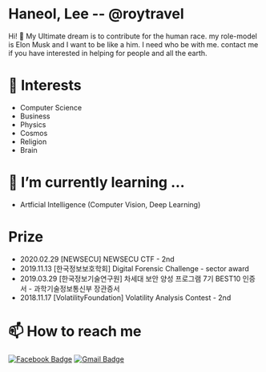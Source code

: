 # Haneol, Lee -- @roytravel

Hi! 👋 My Ultimate dream is to contribute for the human race. my role-model is Elon Musk and I want to be like a him. I need who be with me. contact me if you have interested in helping for people and all the earth.

# 🔭 Interests
* Computer Science
* Business
* Physics
* Cosmos
* Religion
* Brain

# 🌱 I’m currently learning ...
* Artficial Intelligence (Computer Vision, Deep Learning)

# Prize
* 2020.02.29 [NEWSECU] NEWSECU CTF - 2nd
* 2019.11.13 [한국정보보호학회] Digital Forensic Challenge - sector award
* 2019.03.29 [한국정보기술연구원] 차세대 보안 양성 프로그램 7기 BEST10 인증서 - 과학기술정보통신부 장관증서
* 2018.11.17 [VolatilityFoundation] Volatility Analysis Contest - 2nd

# 📫 How to reach me
[![Facebook Badge](https://img.shields.io/badge/facebook-1877f2?style=flat-square&logo=facebook&logoColor=white&link=https://www.facebook.com/zzsza)](https://www.facebook.com/roytravel97)
[![Gmail Badge](https://img.shields.io/badge/Gmail-d14836?style=flat-square&logo=Gmail&logoColor=white&link=mailto:snugyun01@gmail.com)](mailto:roytravel97@gmail.com)

       
<!--
**roytravel/roytravel** is a ✨ _special_ ✨ repository because its `README.md` (this file) appears on your GitHub profile.
[![Hits](https://hits.seeyoufarm.com/api/count/incr/badge.svg?url=https%3A%2F%2Fgithub.com%2Fgjbae1212%2Fhit-counter)](https://hits.seeyoufarm.com)                 

Here are some ideas to get you started:
- 🔭 I’m currently working on ...
- 👯 I’m looking to collaborate on ...
- 🤔 I’m looking for help with ...
- 💬 Ask me about ...
- 😄 Pronouns: ...
- ⚡ Fun fact: ...
-->
